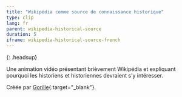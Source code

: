 ```yaml
---
title: "Wikipédia comme source de connaissance historique"
type: clip
lang: fr
parent: wikipedia-historical-source
duration: 5
iframe: wikipedia-historical-source-french 
---
```


{: .headsup}

Une animation vidéo présentant brièvement Wikipédia et expliquant pourquoi les historiens et historiennes devraient s’y intéresser.

Créée par [Gorille](https://www.gorille.co/){:target="_blank"}.  

<!-- more -->